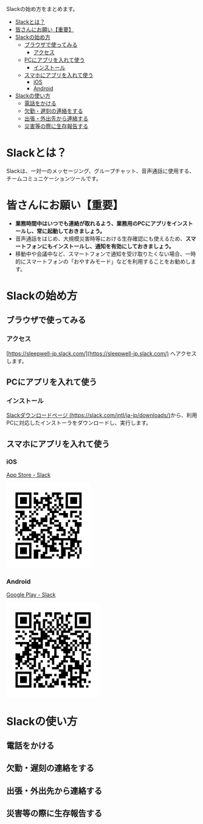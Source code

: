 Slackの始め方をまとめます。

<!-- TOC -->

- [Slackとは？](#slackとは)
- [皆さんにお願い【重要】](#皆さんにお願い重要)
- [Slackの始め方](#slackの始め方)
    - [ブラウザで使ってみる](#ブラウザで使ってみる)
        - [アクセス](#アクセス)
    - [PCにアプリを入れて使う](#pcにアプリを入れて使う)
        - [インストール](#インストール)
    - [スマホにアプリを入れて使う](#スマホにアプリを入れて使う)
        - [iOS](#ios)
        - [Android](#android)
- [Slackの使い方](#slackの使い方)
    - [電話をかける](#電話をかける)
    - [欠勤・遅刻の連絡をする](#欠勤・遅刻の連絡をする)
    - [出張・外出先から連絡する](#出張・外出先から連絡する)
    - [災害等の際に生存報告する](#災害等の際に生存報告する)

<!-- /TOC -->

# Slackとは？

Slackは、一対一のメッセージング、グループチャット、音声通話に使用する、チームコミュニケーションツールです。

# 皆さんにお願い【重要】

- __業務時間中はいつでも連絡が取れるよう、業務用のPCにアプリをインストールし、常に起動しておきましょう。__
- 音声通話をはじめ、大規模災害時等における生存確認にも使えるため、__スマートフォンにもインストールし、通知を有効にしておきましょう。__
- 移動中や会議中など、スマートフォンで通知を受け取りたくない場合、一時的にスマートフォンの「おやすみモード」などを利用することをお勧めします。

# Slackの始め方
## ブラウザで使ってみる
### アクセス

[https://sleepwell-jp.slack.com/](https://sleepwell-jp.slack.com/) へアクセスします。


## PCにアプリを入れて使う
### インストール

[Slackダウンロードページ (https://slack.com/intl/ja-jp/downloads/)](https://slack.com/intl/ja-jp/downloads/)から、利用PCに対応したインストーラをダウンロードし、実行します。

## スマホにアプリを入れて使う
### iOS

[App Store - Slack](https://apps.apple.com/jp/app/slack/id618783545)

![App Store - Slack](./readme-static/img/qr-slack-app-ios.png)

### Android

[Google Play - Slack](https://play.google.com/store/apps/details?id=com.Slack&hl=ja)

![Google Play - Slack](./readme-static/img/qr-slack-app-android.png)

# Slackの使い方
## 電話をかける

## 欠勤・遅刻の連絡をする

## 出張・外出先から連絡する

## 災害等の際に生存報告する
